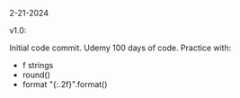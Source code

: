2-21-2024

v1.0:

Initial code commit. Udemy 100 days of code. Practice with:

- f strings
- round()
- format "{:.2f}".format()